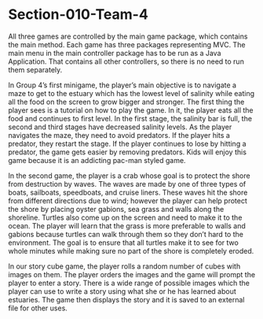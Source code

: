﻿# Section-010-Team-4

All three games are controlled by the main game package, which contains the main method. Each game has three packages representing MVC.
The main menu in the main controller package has to be run as a Java Application. That contains all other controllers, so there is no need
to run them separately.


In Group 4’s first minigame, the player’s main objective is to navigate a maze to get to the estuary which has the lowest level of salinity while eating all the food on the screen to grow bigger and stronger. The first thing the player sees is a tutorial on how to play the game. In it, the player eats all the food and continues to first level. In the first stage, the salinity bar is full, the second and third stages have decreased salinity levels. As the player navigates the maze, they need to avoid predators. If the player hits a predator, they restart the stage. If the player continues to lose by hitting a predator, the game gets easier by removing predators. Kids will enjoy this game because it is an addicting pac-man styled game.


In the second game, the player is a crab whose goal is to protect the shore from destruction by waves. The waves are made by one of three types of boats, sailboats, speedboats, and cruise liners. These waves hit the shore from different directions due to wind; however the player can help protect the shore by placing oyster gabions, sea grass and walls along the shoreline. Turtles also come up on the screen and need to make it to the ocean. The player will learn that the grass is more preferable to walls and gabions because turtles can walk through them so they don’t hard to the environment. The goal is to ensure that all turtles make it to see for two whole minutes while making sure no part of the shore is completely eroded. 

In our story cube game, the player rolls a random number of cubes with images on them.  The player orders the images and the game will prompt the player to enter a story.  There is a wide range of possible images which the player can use to write a story using what she or he has learned about estuaries.  The game then displays the story and it is saved to an external file for other uses.  
